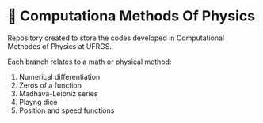 # :telescope: Computationa Methods Of Physics

Repository created to store the codes developed in Computational Methodes of Physics at UFRGS.

Each branch relates to a math or physical method:

1. Numerical differentiation
2. Zeros of a function
3. Madhava-Leibniz series
4. Playng dice
5. Position and speed functions



